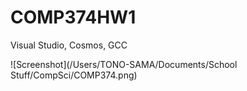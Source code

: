 # COMP374HW1
Visual Studio, Cosmos, GCC

![Screenshot](/Users/TONO-SAMA/Documents/School Stuff/CompSci/COMP374.png)
